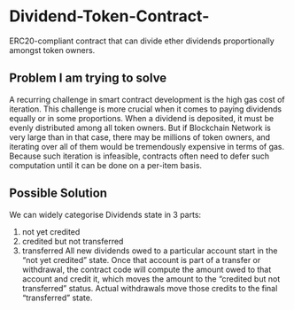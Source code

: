 # Dividend-Token-Contract-
ERC20-compliant contract that can divide ether dividends proportionally amongst token owners.

## Problem I am trying to solve
A recurring challenge in smart contract development is the high gas cost of iteration. This challenge is more crucial when it comes to paying dividends equally or in some proportions. When a dividend is deposited, it must be evenly distributed among all token owners. But if Blockchain Network is very large than in that case, there may be millions of token owners, and iterating over all of them would be tremendously expensive in terms of gas. Because such iteration is infeasible, contracts often need to defer such computation until it can be done on a per-item basis.

## Possible Solution
We can widely categorise Dividends state in 3 parts:
1. not yet credited
2. credited but not transferred
3. transferred
All new dividends owed to a particular account start in the “not yet credited” state. Once that account is part of a transfer or withdrawal, the contract code will compute the amount owed to that account and credit it, which moves the amount to the “credited but not transferred” status. Actual withdrawals move those credits to the final “transferred” state.



